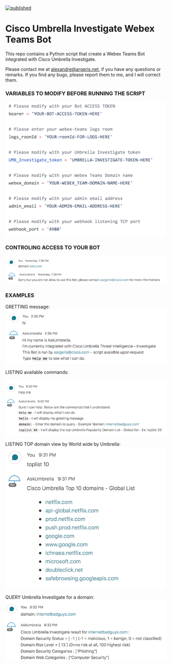 [![published](https://static.production.devnetcloud.com/codeexchange/assets/images/devnet-published.svg)](https://developer.cisco.com/codeexchange/github/repo/tekgourou/Cisco-FMC-API-user-context)
         
# Cisco Umbrella Investigate Webex Teams Bot
  
This repo contains a Python script that create a Webex Teams Bot integrated with Cisco Umbrella Investigate. 
  
Please contact me at alexandre@argeris.net, if you have any questions or remarks. If you find any bugs, please report them to me, and I will correct them. 
  
### VARIABLES TO MODIFY BEFORE RUNNING THE SCRIPT
  
![image](./variables.png)

### CONTROLING ACCESS TO YOUR BOT
![image](./domain-restriction.png)

### EXAMPLES
GRETTING message:
![image](./hi-cmd.png)

LISTING available commands:

![image](./helpme-cmd.png)

LISTING TOP domain view by World wide by Umbrella:
![image](./toplist-cmd.png)

QUERY Umbrella Investigate for a domain:
![image](./domain-cmd.png)

